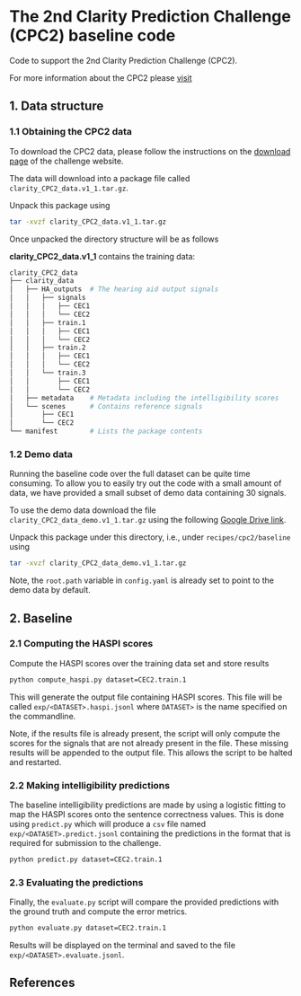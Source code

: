 # The 2nd Clarity Prediction Challenge (CPC2) baseline code

Code to support the 2nd Clarity Prediction Challenge (CPC2).

For more information about the CPC2 please [visit](https://claritychallenge.org/)

## 1. Data structure

### 1.1 Obtaining the CPC2 data

To download the CPC2 data, please follow the instructions on the [download page](https://claritychallenge.org/docs/cpc2/taking_part/cpc2_download) of the challenge website.

The data will download into a package file called `clarity_CPC2_data.v1_1.tar.gz`.

Unpack this package using

```bash
tar -xvzf clarity_CPC2_data.v1_1.tar.gz
```

Once unpacked the directory structure will be as follows

**clarity_CPC2_data.v1_1** contains the training data:

```bash
clarity_CPC2_data
├── clarity_data
│   ├── HA_outputs  # The hearing aid output signals
│   │   ├── signals
│   │   │   ├── CEC1
│   │   │   └── CEC2
│   │   ├── train.1
│   │   │   ├── CEC1
│   │   │   └── CEC2
│   │   ├── train.2
│   │   │   ├── CEC1
│   │   │   └── CEC2
│   │   └── train.3
│   │       ├── CEC1
│   │       └── CEC2
│   ├── metadata    # Metadata including the intelligibility scores
│   └── scenes      # Contains reference signals
│       ├── CEC1
│       └── CEC2
└── manifest        # Lists the package contents
```

### 1.2 Demo data

Running the baseline code over the full dataset can be quite time consuming. To allow you to easily try out the code with a small amount of data, we have provided a small subset of demo data containing 30 signals.

To use the demo data download the file `clarity_CPC2_data_demo.v1_1.tar.gz` using the following [Google Drive link](https://drive.google.com/file/d/1oLlo9w9Z7A2NP35IntJsRySIPl-oUajU/view?usp=sharing).

Unpack this package under this directory, i.e., under `recipes/cpc2/baseline` using

```bash
tar -xvzf clarity_CPC2_data_demo.v1_1.tar.gz
```

Note, the `root.path` variable in `config.yaml` is already set to point to the demo data by default.

## 2. Baseline

### 2.1 Computing the HASPI scores

Compute the HASPI scores over the training data set and store results

```bash
python compute_haspi.py dataset=CEC2.train.1
```

This will generate the output file containing HASPI scores. This file will be called `exp/<DATASET>.haspi.jsonl` where `DATASET>` is the name specified on the commandline.

Note, if the results file is already present, the script will only compute the scores for the signals that are not already present in the file. These missing results will be appended to the output file. This allows the script to be halted and restarted.

### 2.2 Making intelligibility predictions

The baseline intelligibility predictions are made by using a logistic fitting to map the HASPI scores onto the sentence correctness values. This is done using `predict.py` which will produce a `csv` file named `exp/<DATASET>.predict.jsonl` containing the predictions in the format that is required for submission to the challenge.

```bash
python predict.py dataset=CEC2.train.1
```

### 2.3 Evaluating the predictions

Finally, the `evaluate.py` script will compare the provided predictions with the ground truth and compute the error metrics.

```bash
python evaluate.py dataset=CEC2.train.1
```

Results will be displayed on the terminal and saved to the file `exp/<DATASET>.evaluate.jsonl`.

## References
